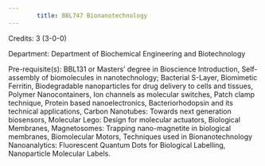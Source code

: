 ```yaml
---
        title: BBL747 Bionanotechnology
---
```

Credits: 3 (3-0-0)

Department: Department of Biochemical Engineering and Biotechnology

Pre-requisite(s): BBL131 or Masters’ degree in Bioscience Introduction, Self-assembly of biomolecules in nanotechnology; Bacterial S-Layer, Biomimetic Ferritin, Biodegradable nanoparticles for drug delivery to cells and tissues, Polymer Nanocontainers, Ion channels as molecular switches, Patch clamp technique, Protein based nanoelectronics, Bacteriorhodopsin and its technical applications, Carbon Nanotubes: Towards next generation biosensors, Molecular Lego: Design for molecular actuators, Biological Membranes, Magnetosomes: Trapping nano-magnetite in biological membranes, Biomolecular Motors, Techniques used in Bionanotechnology Nanoanalytics: Fluorescent Quantum Dots for Biological Labelling, Nanoparticle Molecular Labels.
